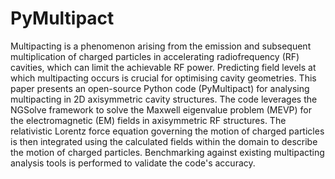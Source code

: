 # PyMultipact

Multipacting is a phenomenon arising from the emission and subsequent multiplication of charged 
particles in accelerating radiofrequency (RF) cavities, which can limit the achievable RF power. 
Predicting field levels at which multipacting occurs is crucial for optimising cavity geometries. 
This paper presents an open-source Python code (PyMultipact) for analysing multipacting 
in 2D axisymmetric cavity structures. The code leverages the NGSolve framework to solve the 
Maxwell eigenvalue problem (MEVP) for the electromagnetic (EM) fields in axisymmetric RF structures.
The relativistic Lorentz force equation governing the motion of charged particles is then integrated 
using the calculated fields within the domain to describe the motion of charged particles. 
Benchmarking against existing multipacting analysis tools is performed to validate the code's accuracy.